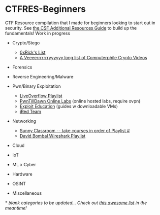 # CTFRES-Beginners
CTF Resource compilation that I made for beginners looking to start out in security. See [the CSF Additional Resources Guide](https://github.com/RyanNgCT/CSF-Add-Rsrc) to build up the fundamentals! Work in progress 

- Crypto/Stego
   - [0xRick's List](https://0xrick.github.io/lists/stego/)
   - [A Veeeerrrrrrryyyyyy long list of Computerphile Crypto Videos](https://www.youtube.com/user/Computerphile/search?query=cryptography)
   
- Forensics

   
- Reverse Engineering/Malware


- Pwn/Binary Exploitation
   - [LiveOverflow Playlist](https://www.youtube.com/watch?v=iyAyN3GFM7A&list=PLhixgUqwRTjxglIswKp9mpkfPNfHkzyeN)
   - [PwnTillDawn Online Labs](https://online.pwntilldawn.com/) (online hosted labs, require ovpn)
   - [Exploit Education](https://exploit.education/) (guides w downloadable VMs)
   - [iRed Team](https://www.ired.team/)


- Networking
   - [Sunny Classroom -- take courses in order of Playlist #]()
   - [David Bombal Wireshark Playlist](https://www.youtube.com/watch?v=sxaHtjJfAzg&list=PLhfrWIlLOoKMO9-7NxYN3TxCdcDecwOtj)
 
- Cloud

   
- IoT


- ML x Cyber



- Hardware



- OSINT



- Miscellaneous

\* *blank categories to be updated... Check out [this awesome list](https://github.com/Hack-with-Github/Awesome-Hacking) in the meantime!*
